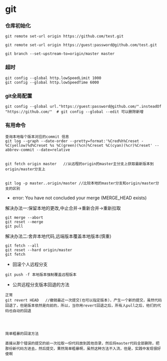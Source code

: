 # git


### 仓库初始化
```
git remote set-url origin https://github.com/test.git

git remote set-url origin https://guest:password@github.com/test.git

git branch --set-upstream-to=origin/master master
```


### 超时
```
git config --global http.lowSpeedLimit 1000
git config --global http.lowSpeedTime 6000
```

### git全局配置

```
git config --global url."https://guest:password@github.com/".insteadOf "https://github.com/"  # git config --global --edit 可以删除新增

```


### 有用命令

```
查询本地每个版本对应的commit 信息
git log --graph --date-order --pretty=format:'%Cred%h%Creset -%C(yellow)%d%Creset %s %C(green)(%cn)%Creset %C(cyan)(%cr)%Creset' --abbrev-commit --date=relative


git fetch origin master   //从远程的origin的master主分支上获取最新版本到origin/master分支上


git log -p master..origin/master //比较本地的master分支和origin/master分支的区别
```

- error: You have not concluded your merge (MERGE_HEAD exists)

解决办法一:保留本地的更改,中止合并->重新合并->重新拉取
```
git merge --abort
git reset --merge
git pull
```

解决办法二:舍弃本地代码,远端版本覆盖本地版本(慎重)
```
git fetch --all
git reset --hard origin/master
git fetch
```


- 回滚个人远程分支

```
git push -f 本地版本强制覆盖远程版本
```

- 公共远程分支版本回退的方法

```
正常
git revert HEAD   //撤销最近一次提交(也可以指定版本)，产生一个新的提交，虽然代码回退了，但是版本依然是向前的，所以，当你用revert回退之后，所有人pull之后，他们的代码也自动的回退




简单粗暴的回滚方法

直接从那个错误的提交的前一次拉取一份代码放到其他目录，然后将master代码全部删除，把那份新代码方进去，然后提交，果然简单粗暴啊，虽然这种方法不入流，但是，实践中发现很好使啊
```
